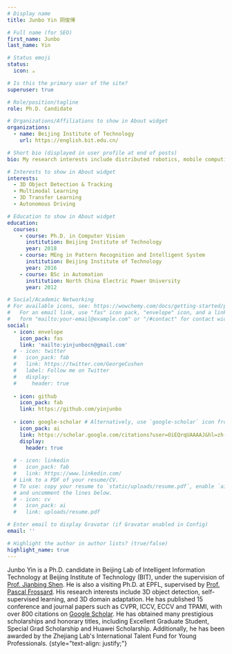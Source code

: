 ```yaml
---
# Display name
title: Junbo Yin 阴俊博

# Full name (for SEO)
first_name: Junbo
last_name: Yin

# Status emoji
status:
  icon: ☕️

# Is this the primary user of the site?
superuser: true

# Role/position/tagline
role: Ph.D. Candidate

# Organizations/Affiliations to show in About widget
organizations:
  - name: Beijing Institute of Technology
    url: https://english.bit.edu.cn/

# Short bio (displayed in user profile at end of posts)
bio: My research interests include distributed robotics, mobile computing and programmable matter.

# Interests to show in About widget
interests:
  - 3D Object Detection & Tracking
  - Multimodal Learning
  - 3D Transfer Learning
  - Autonomous Driving

# Education to show in About widget
education:
  courses:
    - course: Ph.D. in Computer Vision
      institution: Beijing Institute of Technology
      year: 2018
    - course: MEng in Pattern Recognition and Intelligent System
      institution: Beijing Institute of Technology
      year: 2016
    - course: BSc in Automation
      institution: North China Electric Power University
      year: 2012

# Social/Academic Networking
# For available icons, see: https://wowchemy.com/docs/getting-started/page-builder/#icons
#   For an email link, use "fas" icon pack, "envelope" icon, and a link in the
#   form "mailto:your-email@example.com" or "/#contact" for contact widget.
social:
  - icon: envelope
    icon_pack: fas
    link: 'mailto:yinjunbocn@gmail.com'
  # - icon: twitter
  #   icon_pack: fab
  #   link: https://twitter.com/GeorgeCushen
  #   label: Follow me on Twitter
  #   display:
  #     header: true
  
  - icon: github
    icon_pack: fab
    link: https://github.com/yinjunbo
    
  - icon: google-scholar # Alternatively, use `google-scholar` icon from `ai` icon pack
    icon_pack: ai
    link: https://scholar.google.com/citations?user=OiEQrqUAAAAJ&hl=zh-CN
    display:
      header: true 
    
  # - icon: linkedin
  #   icon_pack: fab
  #   link: https://www.linkedin.com/
  # Link to a PDF of your resume/CV.
  # To use: copy your resume to `static/uploads/resume.pdf`, enable `ai` icons in `params.yaml`,
  # and uncomment the lines below.
  # - icon: cv
  #   icon_pack: ai
  #   link: uploads/resume.pdf

# Enter email to display Gravatar (if Gravatar enabled in Config)
email: ''

# Highlight the author in author lists? (true/false)
highlight_name: true
---
```


Junbo Yin is a Ph.D. candidate in Beijing Lab of Intelligent Information Technology at Beijing Institute of Technology (BIT), under the supervision of [Prof. Jianbing Shen](https://scholar.google.com/citations?user=_Q3NTToAAAAJ&hl=zh-TW). He is also a visiting Ph.D. at EPFL, supervised by [Prof. Pascal Frossard](https://scholar.google.com/citations?user=-Ve9sJ0AAAAJ&hl=zh-TW). His research interests include 3D object detection, self-supervised learning, and 3D domain adaptation. He has published 15 conference and journal papers such as CVPR, ICCV, ECCV and TPAMI, with over 800 citations on [Google Scholar](https://scholar.google.com/citations?user=OiEQrqUAAAAJ&hl=zh-CN). He has obtained many prestigious scholarships and honorary titles, including Excellent Graduate Student, Special Grad Scholarship and Huawei Scholarship. Additionally, he has been awarded by the Zhejiang Lab's International Talent Fund for Young Professionals. 
{style="text-align: justify;"}
